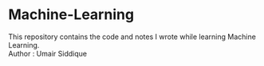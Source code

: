 # Machine-Learning
This repository contains the code and notes I wrote while learning Machine Learning.
<br>
Author : Umair Siddique
